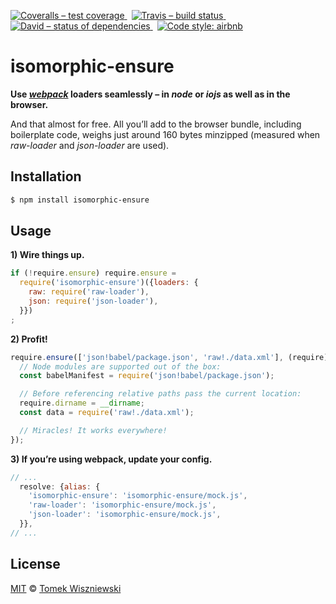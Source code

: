 [![Coveralls – test coverage
](https://img.shields.io/coveralls/tomekwi/isomorphic-ensure.svg?style=flat-square)
](https://coveralls.io/r/tomekwi/isomorphic-ensure)
 [![Travis – build status
](https://img.shields.io/travis/tomekwi/isomorphic-ensure/master.svg?style=flat-square)
](https://travis-ci.org/tomekwi/isomorphic-ensure)
 [![David – status of dependencies
](https://img.shields.io/david/tomekwi/isomorphic-ensure.svg?style=flat-square)
](https://david-dm.org/tomekwi/isomorphic-ensure)
 [![Code style: airbnb
](https://img.shields.io/badge/code%20style-airbnb-blue.svg?style=flat-square)
](https://github.com/airbnb/javascript)




isomorphic-ensure
=================

**Use *[webpack][]* loaders seamlessly – in *node* or *iojs* as well as in the browser.**

And that almost for free. All you’ll add to the browser bundle, including boilerplate code, weighs just around 160 bytes minzipped (measured when *raw-loader* and *json-loader* are used).

[webpack]:  https://github.com/webpack/webpack  "webpack/webpack"




Installation
------------

```sh
$ npm install isomorphic-ensure
```




Usage
-----

**1) Wire things up.**

```js
if (!require.ensure) require.ensure =
  require('isomorphic-ensure')({loaders: {
    raw: require('raw-loader'),
    json: require('json-loader'),
  }})
;
```


**2) Profit!**

```js
require.ensure(['json!babel/package.json', 'raw!./data.xml'], (require) => {
  // Node modules are supported out of the box:
  const babelManifest = require('json!babel/package.json');

  // Before referencing relative paths pass the current location:
  require.dirname = __dirname;
  const data = require('raw!./data.xml');

  // Miracles! It works everywhere!
});
```


**3) If you’re using webpack, update your config.**

```js
// ...
  resolve: {alias: {
    'isomorphic-ensure': 'isomorphic-ensure/mock.js',
    'raw-loader': 'isomorphic-ensure/mock.js',
    'json-loader': 'isomorphic-ensure/mock.js',
  }},
// ...
```




License
-------

[MIT][] © [Tomek Wiszniewski][]

[MIT]: ./License.md
[Tomek Wiszniewski]: https://github.com/tomekwi
